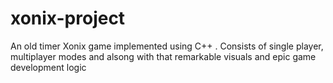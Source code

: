 # xonix-project
An old timer Xonix game implemented using C++ . Consists of single player, multiplayer modes and alsong with that remarkable visuals and epic game development logic
